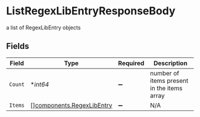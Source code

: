 # ListRegexLibEntryResponseBody

a list of RegexLibEntry objects


## Fields

| Field                                                                  | Type                                                                   | Required                                                               | Description                                                            |
| ---------------------------------------------------------------------- | ---------------------------------------------------------------------- | ---------------------------------------------------------------------- | ---------------------------------------------------------------------- |
| `Count`                                                                | **int64*                                                               | :heavy_minus_sign:                                                     | number of items present in the items array                             |
| `Items`                                                                | [][components.RegexLibEntry](../../models/components/regexlibentry.md) | :heavy_minus_sign:                                                     | N/A                                                                    |